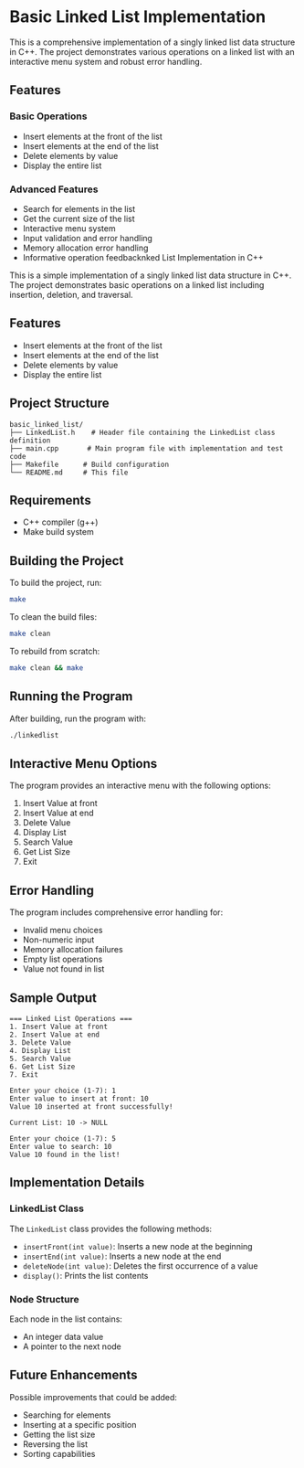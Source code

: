 # Basic Linked List Implementation

This is a comprehensive implementation of a singly linked list data structure in C++. The project demonstrates various operations on a linked list with an interactive menu system and robust error handling.

## Features

### Basic Operations
- Insert elements at the front of the list
- Insert elements at the end of the list
- Delete elements by value
- Display the entire list

### Advanced Features
- Search for elements in the list
- Get the current size of the list
- Interactive menu system
- Input validation and error handling
- Memory allocation error handling
- Informative operation feedbacknked List Implementation in C++

This is a simple implementation of a singly linked list data structure in C++. The project demonstrates basic operations on a linked list including insertion, deletion, and traversal.

## Features

- Insert elements at the front of the list
- Insert elements at the end of the list
- Delete elements by value
- Display the entire list

## Project Structure

```
basic_linked_list/
├── LinkedList.h    # Header file containing the LinkedList class definition
├── main.cpp       # Main program file with implementation and test code
├── Makefile      # Build configuration
└── README.md     # This file
```

## Requirements

- C++ compiler (g++)
- Make build system

## Building the Project

To build the project, run:
```bash
make
```

To clean the build files:
```bash
make clean
```

To rebuild from scratch:
```bash
make clean && make
```

## Running the Program

After building, run the program with:
```bash
./linkedlist
```

## Interactive Menu Options

The program provides an interactive menu with the following options:
1. Insert Value at front
2. Insert Value at end
3. Delete Value
4. Display List
5. Search Value
6. Get List Size
7. Exit

## Error Handling

The program includes comprehensive error handling for:
- Invalid menu choices
- Non-numeric input
- Memory allocation failures
- Empty list operations
- Value not found in list

## Sample Output

```
=== Linked List Operations ===
1. Insert Value at front
2. Insert Value at end
3. Delete Value
4. Display List
5. Search Value
6. Get List Size
7. Exit

Enter your choice (1-7): 1
Enter value to insert at front: 10
Value 10 inserted at front successfully!

Current List: 10 -> NULL

Enter your choice (1-7): 5
Enter value to search: 10
Value 10 found in the list!
```


## Implementation Details

### LinkedList Class
The `LinkedList` class provides the following methods:
- `insertFront(int value)`: Inserts a new node at the beginning
- `insertEnd(int value)`: Inserts a new node at the end
- `deleteNode(int value)`: Deletes the first occurrence of a value
- `display()`: Prints the list contents

### Node Structure
Each node in the list contains:
- An integer data value
- A pointer to the next node

## Future Enhancements
Possible improvements that could be added:
- Searching for elements
- Inserting at a specific position
- Getting the list size
- Reversing the list
- Sorting capabilities
